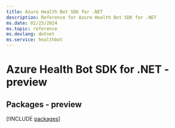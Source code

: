 ```yaml
---
title: Azure Health Bot SDK for .NET
description: Reference for Azure Health Bot SDK for .NET
ms.date: 02/23/2024
ms.topic: reference
ms.devlang: dotnet
ms.service: healthbot
---
```

# Azure Health Bot SDK for .NET - preview
## Packages - preview
[!INCLUDE [packages](health-bot-index.md)]